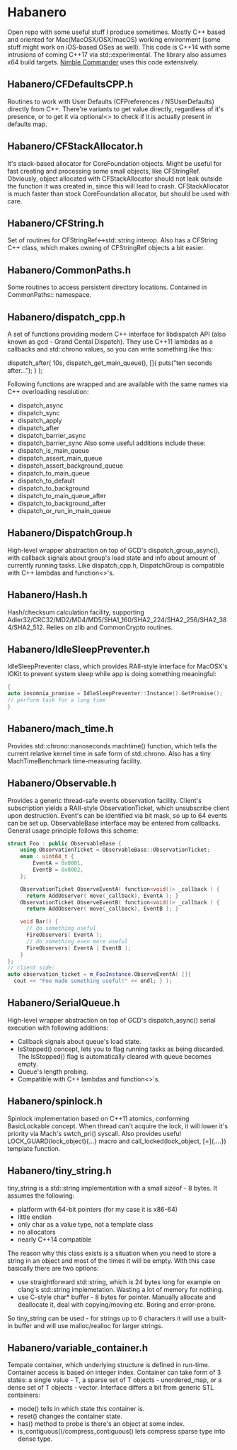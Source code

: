 Habanero
========
Open repo with some useful stuff I produce sometimes.
Mostly C++ based and oriented for Mac(MacOSX/OSX/macOS) working environment (some stuff might work on iOS-based OSes as well).
This code is C++14 with some intrusions of coming C++17 via std::experimental.
The library also assumes x64 build targets.
[Nimble Commander](http://magnumbytes.com/) uses this code extensively.

Habanero/CFDefaultsCPP.h
-----------
Routines to work with User Defaults (CFPreferences / NSUserDefaults) directly from C++. There're variants to get value directly, regardless of it's presence, or to get it via optional<> to check if it is actually present in defaults map.

Habanero/CFStackAllocator.h
-----------
It's stack-based allocator for CoreFoundation objects. Might be useful for fast creating and processing some small objects, like CFStringRef. Obviously, object allocated with CFStackAllocator should not leak outside the function it was created in,
since this will lead to crash. CFStackAllocator is much faster than stock CoreFoundation allocator, but should be used with care.

Habanero/CFString.h
-----------
Set of routines for CFStringRef<->std::string interop.
Also has a CFString C++ class, which makes owning of CFStringRef objects a bit easier.

Habanero/CommonPaths.h
-----------
Some routines to access persistent directory locations. Contained in CommonPaths:: namespace.

Habanero/dispatch_cpp.h
-----------
A set of functions providing modern C++ interface for libdispatch API (also known as gcd - Grand Cental Dispatch).
They use C++11 lambdas as a callbacks and std::chrono values, so you can write something like this:

dispatch_after( 10s, dispatch_get_main_queue(), []{ puts("ten seconds after..."); } );

Following functions are wrapped and are available with the same names via C++ overloading resolution:
  * dispatch_async
  * dispatch_sync
  * dispatch_apply
  * dispatch_after
  * dispatch_barrier_async
  * dispatch_barrier_sync
Also some useful additions include these:
  * dispatch_is_main_queue
  * dispatch_assert_main_queue
  * dispatch_assert_background_queue
  * dispatch_to_main_queue
  * dispatch_to_default
  * dispatch_to_background
  * dispatch_to_main_queue_after
  * dispatch_to_background_after
  * dispatch_or_run_in_main_queue

Habanero/DispatchGroup.h
-----------
High-level wrapper abstraction on top of GCD's dispatch_group_async(), with callback signals about group's load state and info about amount of currently running tasks. Like dispatch_cpp.h, DispatchGroup is compatible with C++ lambdas and function<>'s.

Habanero/Hash.h
-----------
Hash/checksum calculation facility, supporting Adler32/CRC32/MD2/MD4/MD5/SHA1_160/SHA2_224/SHA2_256/SHA2_384/SHA2_512.
Relies on zlib and CommonCrypto routines.

Habanero/IdleSleepPreventer.h
-----------
IdleSleepPreventer class, which provides RAII-style interface for MacOSX's IOKit to prevent system sleep while app is doing something meaningful:
```C++
{
auto insomnia_promise = IdleSleepPreventer::Instance().GetPromise();
// perform task for a long time
}
```

Habanero/mach_time.h
-----------
Provides std::chrono::nanoseconds machtime() function, which tells the current relative kernel time in safe form of std::chrono. Also has a tiny MachTimeBenchmark time-measuring facility.

Habanero/Observable.h
-----------
Provides a generic thread-safe events observation facility. Client's subscription yields a RAII-style ObservationTicket, which unsubscribe client upon destruction. Event's can be identified via bit mask, so up to 64 events can be set up. ObservableBase interface may be entered from callbacks. General usage principle follows this scheme:
```C++
struct Foo : public ObservableBase {
    using ObservationTicket = ObservableBase::ObservationTicket;
    enum : uint64_t {
        EventA = 0x0001,
        EventB = 0x0002,
    };

    ObservationTicket ObserveEventA( function<void()> _callback ) {
      return AddObserver( move(_callback), EventA ); }
    ObservationTicket ObserveEventB( function<void()> _callback ) {
      return AddObserver( move(_callback), EventB ); }

    void Bar() {
      // do something useful
      FireObservers( EventA );
      // do something even more useful
      FireObservers( EventA | EventB );
    }
};
// client side:
auto observation_ticket = m_FooInstance.ObserveEventA( []{
  cout << "Foo made something useful!" << endl; } );
```

Habanero/SerialQueue.h
-----------
High-level wrapper abstraction on top of GCD's dispatch_async() serial execution with following additions:
  * Callback signals about queue's load state.
  * IsStopped() concept, lets you to flag running tasks as being discarded. The IsStopped() flag is automatically cleared with queue becomes empty.
  * Queue's length probing.
  * Compatible with C++ lambdas and function<>'s.

Habanero/spinlock.h
-----------
Spinlock implementation based on C++11 atomics, conforming BasicLockable concept. When thread can't acquire the lock, it will lower it's priority via Mach's swtch_pri() syscall. Also provides useful LOCK_GUARD(lock_object){...} macro and call_locked(lock_object, [=]{....}) template function.

Habanero/tiny_string.h
-----------
tiny_string is a std::string implementation with a small sizeof - 8 bytes. It assumes the following:
  * platform with 64-bit pointers (for my case it is x86-64)
  * little endian
  * only char as a value type, not a template class
  * no allocators
  * nearly C++14 compatible

The reason why this class exists is a situation when you need to store a string in an object and most of the times it will be empty. With this case basically there are two options:
  * use straightforward std::string, which is 24 bytes long for example on clang's std::string implemetation. Wasting a lot of memory for nothing.
  * use C-style char* buffer - 8 bytes for pointer. Manually allocate and deallocate it, deal with copying/moving etc. Boring and error-prone.

So tiny_string can be used - for strings up to 6 characters it will use a built-in buffer and will use malloc/realloc for larger strings.

Habanero/variable_container.h
-----------
Tempate container, which underlying structure is defined in run-time. Container access is based on integer index. Container can take form of 3 states: a single value - T, a sparse set of T objects - unordered_map<T>, or a dense set of T objects - vector<T>. Interface differs a bit from generic STL containers:
  * mode() tells in which state this container is.
  * reset() changes the container state.
  * has() method to probe is there's an object at some index.
  * is_contiguous()/compress_contiguous() lets compress sparse type into dense type. 


